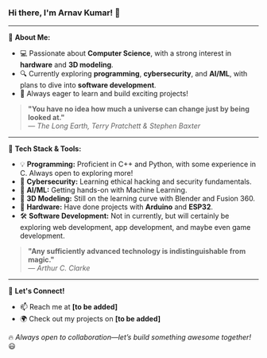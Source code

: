 ### Hi there, I'm **Arnav Kumar**! 👋

---

🚀 **About Me:**
- 💻 Passionate about **Computer Science**, with a strong interest in **hardware** and **3D modeling**.
- 🔍 Currently exploring **programming**, **cybersecurity**, and **AI/ML**, with plans to dive into **software development**.
- 🎯 Always eager to learn and build exciting projects!

> **"You have no idea how much a universe can change just by being looked at."**  
> — *The Long Earth, Terry Pratchett & Stephen Baxter*

---

🔧 **Tech Stack & Tools:**
- 💡 **Programming:** Proficient in C++ and Python, with some experience in C. Always open to exploring more!
- 🔐 **Cybersecurity:** Learning ethical hacking and security fundamentals.
- 🤖 **AI/ML:** Getting hands-on with Machine Learning.
- 🎨 **3D Modeling:** Still on the learning curve with Blender and Fusion 360.
- 🔬 **Hardware:** Have done projects with **Arduino** and **ESP32**.
- 🛠️ **Software Development:** Not in currently, but will certainly be exploring web development, app development, and maybe even game development.

> **"Any sufficiently advanced technology is indistinguishable from magic."**  
> — *Arthur C. Clarke*

---

💬 **Let's Connect!**
- 📫 Reach me at **[to be added]**
- 🌍 Check out my projects on **[to be added]**

🔥 *Always open to collaboration—let’s build something awesome together!* 😃

